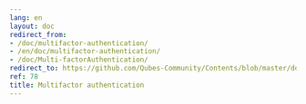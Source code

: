 ```yaml
---
lang: en
layout: doc
redirect_from:
- /doc/multifactor-authentication/
- /en/doc/multifactor-authentication/
- /doc/Multi-factorAuthentication/
redirect_to: https://github.com/Qubes-Community/Contents/blob/master/docs/security/multifactor-authentication.md
ref: 78
title: Multifactor authentication
---
```

